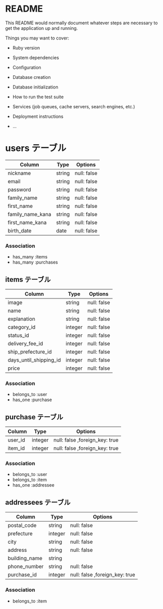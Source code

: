 # README

This README would normally document whatever steps are necessary to get the
application up and running.

Things you may want to cover:

* Ruby version

* System dependencies

* Configuration

* Database creation

* Database initialization

* How to run the test suite

* Services (job queues, cache servers, search engines, etc.)

* Deployment instructions

* ...

# users テーブル

| Column           | Type    | Options     |
| ---------------- | ------- | ----------- |
| nickname         | string  | null: false |
| email            | string  | null: false |
| password         | string  | null: false |
| family_name      | string  | null: false |
| first_name       | string  | null: false |
| family_name_kana | string  | null: false |
| first_name_kana  | string  | null: false |
| birth_date       | date    | null: false |

### Association

- has_many :items 
- has_many :purchases


## items テーブル

| Column                     | Type     | Options     |
| -------------------------- | -------- | ----------- |
| image                      | string   | null: false |
| name                       | string   | null: false |
| explanation                | string   | null: false |
| category_id                | integer  | null: false |
| status_id                  | integer  | null: false |
| delivery_fee_id            | integer  | null: false |
| ship_prefecture_id         | integer  | null: false |
| days_until_shipping_id     | integer  | null: false |
| price                      | integer  | null: false |

### Association

- belongs_to :user
- has_one :purchase

## purchase テーブル

| Column        | Type    | Options                       |
| ------------- | ------- | ----------------------------- |
| user_id       | integer | null: false ,foreign_key: true|
| item_id       | integer | null: false ,foreign_key: true|

### Association
- belongs_to :user
- belongs_to :item
- has_one :addressee


## addressees テーブル

| Column            | Type    | Options                       |
| ----------------- | ------- | ------------------------------|
| postal_code       | string  | null: false                   |
| prefecture        | integer | null: false                   |
| city              | string  | null: false                   |
| address           | string  | null: false                   |
| building_name     | string  |                               |
| phone_number      | string  | null: false                   |
| purchase_id       | integer | null: false ,foreign_key: true|

### Association

- belongs_to :item
